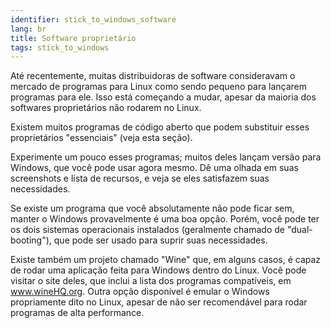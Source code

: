 ```yaml
---
identifier: stick_to_windows_software
lang: br
title: ﻿Software proprietário
tags: stick_to_windows
---
```


Até recentemente, muitas distribuidoras de software consideravam o mercado de programas para Linux como sendo pequeno para lançarem programas para ele. Isso está começando a mudar, apesar da maioria dos softwares proprietários não rodarem no Linux.


Existem muitos programas de código aberto que podem substituir esses proprietários "essenciais" (veja esta seção).

Experimente um pouco esses programas; muitos deles lançam versão para Windows, que você pode usar agora mesmo. Dê uma olhada em suas screenshots e lista de recursos, e veja se eles satisfazem suas necessidades.


Se existe um programa que você absolutamente não pode ficar sem, manter o Windows provavelmente é uma boa opção. Porém, você pode ter os dois sistemas operacionais instalados (geralmente chamado de "dual-booting"), que pode ser usado para suprir suas necessidades.

Existe também um projeto chamado "Wine" que, em alguns casos, é capaz de rodar uma aplicação feita para Windows dentro do Linux. Você pode visitar o site deles, que inclui a lista dos programas compatíveis, em www.wineHQ.org. Outra opção disponível é emular o Windows propriamente dito no Linux, apesar de não ser recomendável para rodar programas de alta performance.

